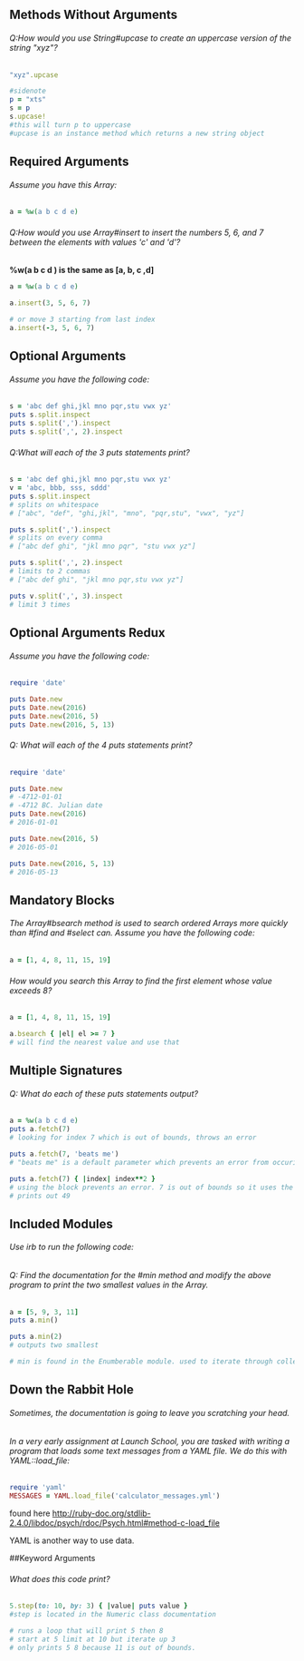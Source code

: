 ## Methods Without Arguments
###### Q:How would you use String#upcase to create an uppercase version of the string "xyz"?

```ruby
"xyz".upcase

#sidenote
p = "xts"
s = p
s.upcase!
#this will turn p to uppercase
#upcase is an instance method which returns a new string object
```

## Required Arguments
###### Assume you have this Array:

```ruby
a = %w(a b c d e)
```
###### Q:How would you use Array#insert to insert the numbers 5, 6, and 7 between the elements with values 'c' and 'd'?

**%w(a b c d ) is the same as [a, b, c ,d]**

```ruby
a = %w(a b c d e)

a.insert(3, 5, 6, 7)

# or move 3 starting from last index
a.insert(-3, 5, 6, 7)

```


## Optional Arguments
###### Assume you have the following code:

```ruby
s = 'abc def ghi,jkl mno pqr,stu vwx yz'
puts s.split.inspect
puts s.split(',').inspect
puts s.split(',', 2).inspect
```
###### Q:What will each of the 3 puts statements print?

```ruby
s = 'abc def ghi,jkl mno pqr,stu vwx yz'
v = 'abc, bbb, sss, sddd'
puts s.split.inspect
# splits on whitespace
# ["abc", "def", "ghi,jkl", "mno", "pqr,stu", "vwx", "yz"]

puts s.split(',').inspect
# splits on every comma
# ["abc def ghi", "jkl mno pqr", "stu vwx yz"]

puts s.split(',', 2).inspect
# limits to 2 commas
# ["abc def ghi", "jkl mno pqr,stu vwx yz"]

puts v.split(',', 3).inspect
# limit 3 times
```


## Optional Arguments Redux
###### Assume you have the following code:

```ruby
require 'date'

puts Date.new
puts Date.new(2016)
puts Date.new(2016, 5)
puts Date.new(2016, 5, 13)
```
###### Q: What will each of the 4 puts statements print?

```ruby
require 'date'

puts Date.new
# -4712-01-01
# -4712 BC. Julian date
puts Date.new(2016)
# 2016-01-01

puts Date.new(2016, 5)
# 2016-05-01

puts Date.new(2016, 5, 13)
# 2016-05-13

```

## Mandatory Blocks
###### The Array#bsearch method is used to search ordered Arrays more quickly than #find and #select can. Assume you have the following code:

```ruby
a = [1, 4, 8, 11, 15, 19]
```
###### How would you search this Array to find the first element whose value exceeds 8?

```ruby
a = [1, 4, 8, 11, 15, 19]

a.bsearch { |el| el >= 7 }
# will find the nearest value and use that

```

## Multiple Signatures
###### Q: What do each of these puts statements output?

```ruby
a = %w(a b c d e)
puts a.fetch(7)
# looking for index 7 which is out of bounds, throws an error

puts a.fetch(7, 'beats me')
# "beats me" is a default parameter which prevents an error from occuring

puts a.fetch(7) { |index| index**2 }
# using the block prevents an error. 7 is out of bounds so it uses the block instead
# prints out 49
```



## Included Modules

###### Use irb to run the following code:
###### Q: Find the documentation for the #min method and modify the above program to print the two smallest values in the Array.

```ruby
a = [5, 9, 3, 11]
puts a.min()

puts a.min(2)
# outputs two smallest

# min is found in the Enumberable module. used to iterate through collections like array, hash, and range
```

## Down the Rabbit Hole

###### Sometimes, the documentation is going to leave you scratching your head.

###### In a very early assignment at Launch School, you are tasked with writing a program that loads some text messages from a YAML file. We do this with YAML::load_file:

```ruby
require 'yaml'
MESSAGES = YAML.load_file('calculator_messages.yml')
```

found here http://ruby-doc.org/stdlib-2.4.0/libdoc/psych/rdoc/Psych.html#method-c-load_file

YAML is another way to use data. 


##Keyword Arguments
###### What does this code print?

```ruby
5.step(to: 10, by: 3) { |value| puts value }
#step is located in the Numeric class documentation

# runs a loop that will print 5 then 8
# start at 5 limit at 10 but iterate up 3 
# only prints 5 8 because 11 is out of bounds.
```

